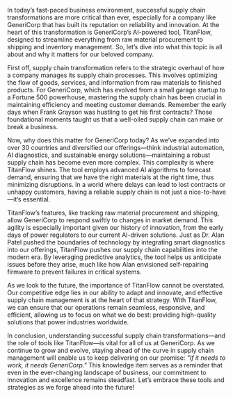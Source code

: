 In today’s fast-paced business environment, successful supply chain transformations are more critical than ever, especially for a company like GeneriCorp that has built its reputation on reliability and innovation. At the heart of this transformation is GeneriCorp’s AI-powered tool, TitanFlow, designed to streamline everything from raw material procurement to shipping and inventory management. So, let’s dive into what this topic is all about and why it matters for our beloved company.

First off, supply chain transformation refers to the strategic overhaul of how a company manages its supply chain processes. This involves optimizing the flow of goods, services, and information from raw materials to finished products. For GeneriCorp, which has evolved from a small garage startup to a Fortune 500 powerhouse, mastering the supply chain has been crucial in maintaining efficiency and meeting customer demands. Remember the early days when Frank Grayson was hustling to get his first contracts? Those foundational moments taught us that a well-oiled supply chain can make or break a business.

Now, why does this matter for GeneriCorp today? As we’ve expanded into over 30 countries and diversified our offerings—think industrial automation, AI diagnostics, and sustainable energy solutions—maintaining a robust supply chain has become even more complex. This complexity is where TitanFlow shines. The tool employs advanced AI algorithms to forecast demand, ensuring that we have the right materials at the right time, thus minimizing disruptions. In a world where delays can lead to lost contracts or unhappy customers, having a reliable supply chain is not just a nice-to-have—it’s essential.

TitanFlow’s features, like tracking raw material procurement and shipping, allow GeneriCorp to respond swiftly to changes in market demand. This agility is especially important given our history of innovation, from the early days of power regulators to our current AI-driven solutions. Just as Dr. Alan Patel pushed the boundaries of technology by integrating smart diagnostics into our offerings, TitanFlow pushes our supply chain capabilities into the modern era. By leveraging predictive analytics, the tool helps us anticipate issues before they arise, much like how Alan envisioned self-repairing firmware to prevent failures in critical systems.

As we look to the future, the importance of TitanFlow cannot be overstated. Our competitive edge lies in our ability to adapt and innovate, and effective supply chain management is at the heart of that strategy. With TitanFlow, we can ensure that our operations remain seamless, responsive, and efficient, allowing us to focus on what we do best: providing high-quality solutions that power industries worldwide.

In conclusion, understanding successful supply chain transformations—and the role of tools like TitanFlow—is vital for all of us at GeneriCorp. As we continue to grow and evolve, staying ahead of the curve in supply chain management will enable us to keep delivering on our promise: *"If it needs to work, it needs GeneriCorp."* This knowledge item serves as a reminder that even in the ever-changing landscape of business, our commitment to innovation and excellence remains steadfast. Let’s embrace these tools and strategies as we forge ahead into the future!